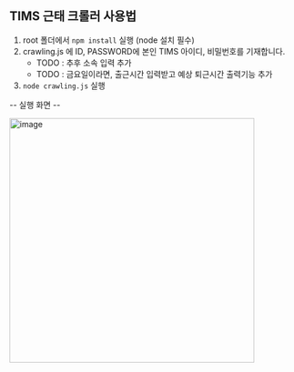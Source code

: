 ## TIMS 근태 크롤러 사용법

1. root 폴더에서 `npm install` 실행 (node 설치 필수)
2. crawling.js 에 ID, PASSWORD에 본인 TIMS 아이디, 비밀번호를 기재합니다.
   - TODO : 추후 소속 입력 추가
   - TODO : 금요일이라면, 출근시간 입력받고 예상 퇴근시간 출력기능 추가
3. `node crawling.js` 실행

-- 실행 화면 --

<img width="430" alt="image" src="https://user-images.githubusercontent.com/60918109/169638427-97b097e2-d411-4123-97fa-e0bb5f407e20.png">
